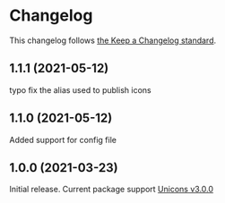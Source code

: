 # Changelog

This changelog follows [the Keep a Changelog standard](https://keepachangelog.com).

## 1.1.1 (2021-05-12)
typo fix the alias used to publish icons

## 1.1.0 (2021-05-12)
Added support for config file

## 1.0.0 (2021-03-23)

Initial release.
Current package support [Unicons v3.0.0](https://github.com/Iconscout/unicons/releases/tag/v3.0.0)

